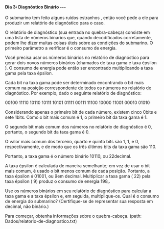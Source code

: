 #### Dia 3: Diagnóstico Binário ---

O submarino tem feito alguns ruídos estranhos , então você pede a ele para produzir um relatório de diagnóstico para o caso.

O relatório de diagnóstico (sua entrada no quebra-cabeça) consiste em uma lista de números binários que, quando decodificados corretamente, podem lhe dizer muitas coisas úteis sobre as condições do submarino. O primeiro parâmetro a verificar é o consumo de energia.

Você precisa usar os números binários no relatório de diagnóstico para gerar dois novos números binários (chamados de taxa gama e taxa épsilon ). O consumo de energia pode então ser encontrado multiplicando a taxa gama pela taxa épsilon.

Cada bit na taxa gama pode ser determinado encontrando o bit mais comum na posição correspondente de todos os números no relatório de diagnóstico. Por exemplo, dado o seguinte relatório de diagnóstico:

00100
11110
10110
10111
10101
01111
00111
11100
10000
11001
00010
01010

Considerando apenas o primeiro bit de cada número, existem cinco 0bits e sete 1bits. Como o bit mais comum é 1, o primeiro bit da taxa gama é 1.

O segundo bit mais comum dos números no relatório de diagnóstico é 0, portanto, o segundo bit da taxa gama é 0.

O valor mais comum dos terceiro, quarto e quinto bits são 1, 1, e 0, respectivamente, e de modo que os três últimos bits da taxa gama são 110.

Portanto, a taxa gama é o número binário 10110, ou 22decimal.

A taxa épsilon é calculada de maneira semelhante; em vez de usar o bit mais comum, é usado o bit menos comum de cada posição. Portanto, a taxa épsilon é 01001, ou 9em decimal. Multiplicar a taxa gama ( 22) pela taxa épsilon ( 9) produz o consumo de energia 198,.

Use os números binários em seu relatório de diagnóstico para calcular a taxa gama e a taxa épsilon e, em seguida, multiplique-os. Qual é o consumo de energia do submarino? (Certifique-se de representar sua resposta em decimal, não binário.)

Para começar, obtenha informações sobre o quebra-cabeça. (path: Dados/relatorio-de-diagnostico.txt)
